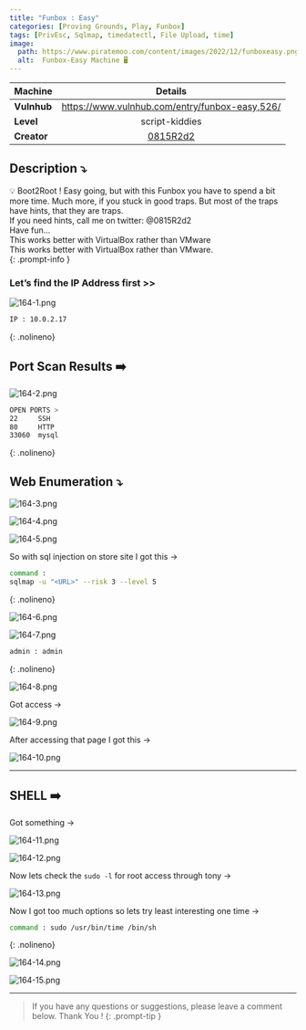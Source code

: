 ```yaml
---
title: "Funbox : Easy"
categories: [Proving Grounds, Play, Funbox]
tags: [PrivEsc, Sqlmap, timedatectl, File Upload, time]
image:
  path: https://www.piratemoo.com/content/images/2022/12/funboxeasy.png
  alt:  Funbox-Easy Machine 🖥️
---
```


| Machine     | <center>Details</center>                                                  |
| ----------- | ------------------------------------------------------------------------- |
| **Vulnhub** | https://www.vulnhub.com/entry/funbox-easy,526/                            |
| **Level**   | <center>script-kiddies</center>                                           |
| **Creator** | <center><a href="https://www.vulnhub.com/author/0815r2d2,714/">0815R2d2</a></center> |


## **Description ⤵️**

>
💡 Boot2Root ! Easy going, but with this Funbox you have to spend a bit more time. Much more, if you stuck in good traps. But most of the traps have hints, that they are traps.
<br>
If you need hints, call me on twitter: @0815R2d2
<br>
Have fun...
<br>
This works better with VirtualBox rather than VMware
<br>
This works better with VirtualBox rather than VMware.
<br>
{: .prompt-info }

### Let’s find the IP Address first >>

![164-1.png](/Vulnhub-Files/img/Funbox-Easy/164-1.png)

```bash
IP : 10.0.2.17
```
{: .nolineno}

## Port Scan Results ➡️

![164-2.png](/Vulnhub-Files/img/Funbox-Easy/164-2.png)

```bash
OPEN PORTS >
22     SSH
80     HTTP
33060  mysql
```
{: .nolineno}



## Web Enumeration ⤵️

![164-3.png](/Vulnhub-Files/img/Funbox-Easy/164-3.png)

![164-4.png](/Vulnhub-Files/img/Funbox-Easy/164-4.png)

![164-5.png](/Vulnhub-Files/img/Funbox-Easy/164-5.png)

So with sql injection on store site I got this →

```bash
command :
sqlmap -u "<URL>" --risk 3 --level 5
```
{: .nolineno}

![164-6.png](/Vulnhub-Files/img/Funbox-Easy/164-6.png)

![164-7.png](/Vulnhub-Files/img/Funbox-Easy/164-7.png)

```bash
admin : admin
```
{: .nolineno}

![164-8.png](/Vulnhub-Files/img/Funbox-Easy/164-8.png)

Got access →

![164-9.png](/Vulnhub-Files/img/Funbox-Easy/164-9.png)

After accessing that page I got this →

![164-10.png](/Vulnhub-Files/img/Funbox-Easy/164-10.png)

---

## SHELL ➡️

Got something →

![164-11.png](/Vulnhub-Files/img/Funbox-Easy/164-11.png)

![164-12.png](/Vulnhub-Files/img/Funbox-Easy/164-12.png)

Now lets check the `sudo -l` for root access through tony →

![164-13.png](/Vulnhub-Files/img/Funbox-Easy/164-13.png)

Now I got too much options so lets try least interesting one time →

```bash
command : sudo /usr/bin/time /bin/sh
```
{: .nolineno}

![164-14.png](/Vulnhub-Files/img/Funbox-Easy/164-14.png)

![164-15.png](/Vulnhub-Files/img/Funbox-Easy/164-15.png)

---

> If you have any questions or suggestions, please leave a comment below.
Thank You ! 
{: .prompt-tip }
